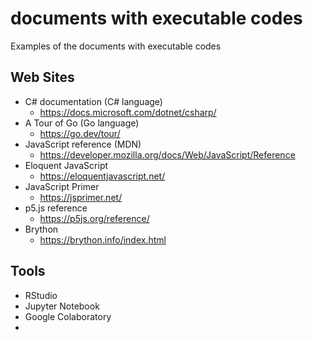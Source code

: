 # documents with executable codes
Examples of the documents with executable codes

## Web Sites
* C# documentation (C# language)
  * https://docs.microsoft.com/dotnet/csharp/
* A Tour of Go (Go language)
  * https://go.dev/tour/
* JavaScript reference (MDN)
  * https://developer.mozilla.org/docs/Web/JavaScript/Reference
* Eloquent JavaScript
  * https://eloquentjavascript.net/
* JavaScript Primer
  * https://jsprimer.net/
* p5.js reference
  * https://p5js.org/reference/
* Brython
  * https://brython.info/index.html

## Tools
* RStudio
* Jupyter Notebook
* Google Colaboratory
* 
